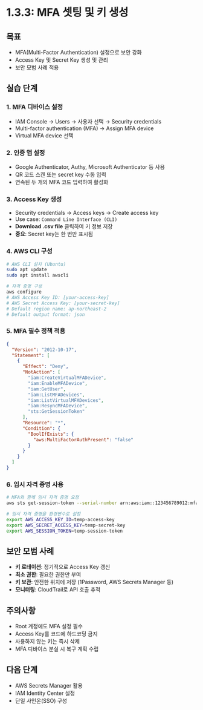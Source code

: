 # 1.3.3: MFA 셋팅 및 키 생성

## 목표
* MFA(Multi-Factor Authentication) 설정으로 보안 강화
* Access Key 및 Secret Key 생성 및 관리
* 보안 모범 사례 적용

## 실습 단계

### 1. MFA 디바이스 설정
* IAM Console → Users → 사용자 선택 → Security credentials
* Multi-factor authentication (MFA) → Assign MFA device
* Virtual MFA device 선택

### 2. 인증 앱 설정
* Google Authenticator, Authy, Microsoft Authenticator 등 사용
* QR 코드 스캔 또는 secret key 수동 입력
* 연속된 두 개의 MFA 코드 입력하여 활성화

### 3. Access Key 생성
* Security credentials → Access keys → Create access key
* Use case: `Command Line Interface (CLI)`
* **Download .csv file** 클릭하여 키 정보 저장
* **중요**: Secret key는 한 번만 표시됨

### 4. AWS CLI 구성
```bash
# AWS CLI 설치 (Ubuntu)
sudo apt update
sudo apt install awscli

# 자격 증명 구성
aws configure
# AWS Access Key ID: [your-access-key]
# AWS Secret Access Key: [your-secret-key]  
# Default region name: ap-northeast-2
# Default output format: json
```

### 5. MFA 필수 정책 적용
```json
{
  "Version": "2012-10-17",
  "Statement": [
    {
      "Effect": "Deny",
      "NotAction": [
        "iam:CreateVirtualMFADevice",
        "iam:EnableMFADevice",
        "iam:GetUser",
        "iam:ListMFADevices",
        "iam:ListVirtualMFADevices",
        "iam:ResyncMFADevice",
        "sts:GetSessionToken"
      ],
      "Resource": "*",
      "Condition": {
        "BoolIfExists": {
          "aws:MultiFactorAuthPresent": "false"
        }
      }
    }
  ]
}
```

### 6. 임시 자격 증명 사용
```bash
# MFA와 함께 임시 자격 증명 요청
aws sts get-session-token --serial-number arn:aws:iam::123456789012:mfa/user-name --token-code 123456

# 임시 자격 증명을 환경변수로 설정
export AWS_ACCESS_KEY_ID=temp-access-key
export AWS_SECRET_ACCESS_KEY=temp-secret-key
export AWS_SESSION_TOKEN=temp-session-token
```

## 보안 모범 사례
* **키 로테이션**: 정기적으로 Access Key 갱신
* **최소 권한**: 필요한 권한만 부여
* **키 보관**: 안전한 위치에 저장 (1Password, AWS Secrets Manager 등)
* **모니터링**: CloudTrail로 API 호출 추적

## 주의사항
* Root 계정에도 MFA 설정 필수
* Access Key를 코드에 하드코딩 금지
* 사용하지 않는 키는 즉시 삭제
* MFA 디바이스 분실 시 복구 계획 수립

## 다음 단계
* AWS Secrets Manager 활용
* IAM Identity Center 설정
* 단일 사인온(SSO) 구성
